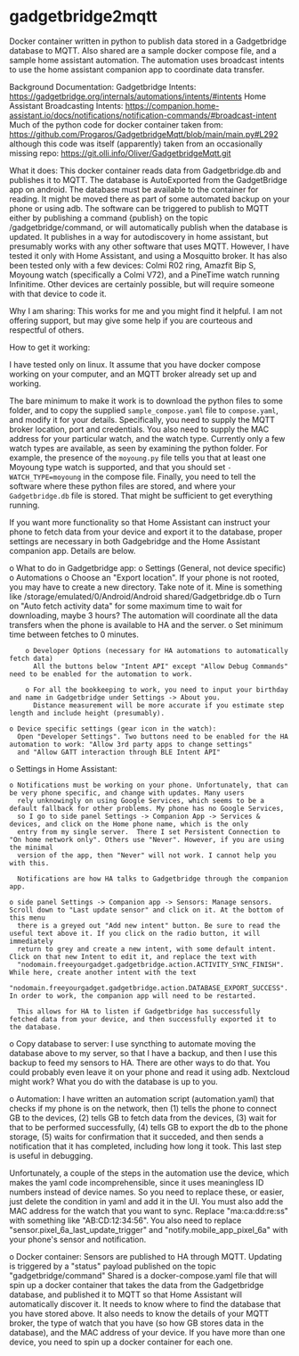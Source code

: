 # gadgetbridge2mqtt
Docker container written in python to publish data stored in a Gadgetbridge database to MQTT. Also shared are a sample docker compose file, and a sample home assistant automation.  The automation uses broadcast intents to use the home assistant companion app to coordinate data transfer.

Background Documentation:
Gadgetbridge Intents: https://gadgetbridge.org/internals/automations/intents/#intents
Home Assistant Broadcasting Intents: https://companion.home-assistant.io/docs/notifications/notification-commands/#broadcast-intent
Much of the python code for docker container taken from: https://github.com/Progaros/GadgetbridgeMqtt/blob/main/main.py#L292
although this code was itself (apparently) taken from an occasionally missing repo: https://git.olli.info/Oliver/GadgetbridgeMqtt.git

What it does:
This docker container reads data from Gadgetbridge.db and publishes it to MQTT. The database is AutoExported from the GadgetBridge app on
android. The database must be available to the container for reading. It might be moved there as part of some automated backup on your
phone or using adb. The software can be triggered to publish to MQTT either by publishing a command {publish} on the
topic /gadgetbridge/command, or will automatically publish when the database is updated. It publishes in a way for autodiscovery in home
assistant, but presumably works with any other software that uses MQTT. However, I have tested it only with Home Assistant, and using a
Mosquitto broker. It has also been tested only with a few devices: Colmi R02 ring, Amazfit Bip S, Moyoung watch (specifically a Colmi V72),
and a PineTime watch running Infinitime. Other devices are certainly possible, but will require someone with that device to code it.

Why I am sharing:
This works for me and you might find it helpful. I am not offering support, but may give some help if you are courteous and respectful of
others.

How to get it working:

I have tested only on linux. It assume that you have docker compose working on your computer, and an MQTT broker already
set up and working.

The bare minimum to make it work is to download the python files to some folder, and to copy the supplied `sample_compose.yaml` file
to `compose.yaml`, and modify it for your details. Specifically, you need to supply the MQTT broker location, port and credentials.
You also need to supply the MAC address for your particular watch, and the watch type. Currently only a few watch types are
available, as seen by examining the python folder. For example, the presence of the `moyoung.py` file tells you that at least
one Moyoung type watch is supported, and that you should set `- WATCH_TYPE=moyoung` in the compose file. Finally, you need to tell
the software where these python files are stored, and where your `Gadgetbridge.db` file is stored. That might be sufficient
to get everything running.

If you want more functionality so that Home Assistant can instruct your phone to fetch data from your device and export it to
the database, proper settings are necessary in both Gadgebridge and the Home Assistant companion app. Details are below.



o What to do in Gadgetbridge app:
    o Settings (General, not device specific)
        o Automations
          o Choose an "Export location". If your phone is not rooted, you may have to create a new directory.
            Take note of it. Mine is something like /storage/emulated/0/Android/Android shared/Gadgetbridge.db
          o Turn on "Auto fetch activity data" for some maximum time to wait for downloading, maybe 3 hours? The
            automation will coordinate all the data transfers when the phone is available to HA and the server.
          o Set minimum time between fetches to 0 minutes.

        o Developer Options (necessary for HA automations to automatically fetch data)
          All the buttons below "Intent API" except "Allow Debug Commands" need to be enabled for the automation to work.

        o For all the bookkeeping to work, you need to input your birthday and name in Gadgetbridge under Settings -> About you.
          Distance measurement will be more accurate if you estimate step length and include height (presumably).

    o Device specific settings (gear icon in the watch):
      Open "Developer Settings". Two buttons need to be enabled for the HA automation to work: "Allow 3rd party apps to change settings"
      and "Allow GATT interaction through BLE Intent API"

o Settings in Home Assistant:

    o Notifications must be working on your phone. Unfortunately, that can be very phone specific, and change with updates. Many users
      rely unknowingly on using Google Services, which seems to be a default fallback for other problems. My phone has no Google Services,
      so I go to side panel Settings -> Companion App -> Services & devices, and click on the Home phone name, which is the only
      entry from my single server.  There I set Persistent Connection to "On home network only". Others use "Never". However, if you are using the minimal
      version of the app, then "Never" will not work. I cannot help you with this.

      Notifications are how HA talks to Gadgetbridge through the companion app.

    o side panel Settings -> Companion app -> Sensors: Manage sensors. Scroll down to "Last update sensor" and click on it. At the bottom of this menu
      there is a greyed out "Add new intent" button. Be sure to read the useful text above it. If you click on the radio button, it will immediately
      return to grey and create a new intent, with some default intent. Click on that new Intent to edit it, and replace the text with
      "nodomain.freeyourgadget.gadgetbridge.action.ACTIVITY_SYNC_FINISH". While here, create another intent with the text
      "nodomain.freeyourgadget.gadgetbridge.action.DATABASE_EXPORT_SUCCESS". In order to work, the companion app will need to be restarted.

      This allows for HA to listen if Gadgetbridge has successfully fetched data from your device, and then successfully exported it to the database.

o Copy database to server: I use syncthing to automate moving the database above to my server, so that I have a backup, and then I use this backup to
  feed my sensors to HA. There are other ways to do that. You could probably even leave it on your phone and read it using adb. Nextcloud might work?
  What you do with the database is up to you.

o Automation: I have written an automation script (automation.yaml) that checks if my phone is on the network, then (1) tells the phone to connect GB to the devices,
  (2) tells GB to fetch data from the devices, (3) wait for that to be performed successfully, (4) tells GB to export the db to the phone storage,
  (5) waits for confirmation that it succeded, and then sends a notification that it has completed, including how long it took. This last step is
  useful in debugging.

  Unfortunately, a couple of the steps in the automation use the device, which makes the yaml code incomprehensible, since it uses meaningless ID numbers
  instead of device names. So you need to replace these, or easier, just delete the condition in yaml and add it in the UI. You must also add the MAC
  address for the watch that you want to sync. Replace "ma:ca:dd:re:ss" with something like "AB:CD:12:34:56". You also need to replace
  "sensor.pixel_6a_last_update_trigger" and "notify.mobile_app_pixel_6a" with your phone's sensor and notification.


o Docker container:
  Sensors are published to HA through MQTT.  Updating is triggered by a "status" payload published on the topic "gadgetbridge/command"
  Shared is a docker-compose.yaml file that will spin up a
  docker container that takes the data from the Gadgetbridge database, and published it to MQTT so
  that Home Assistant will automatically discover it. It needs to know where to find the database
  that you have stored above. It also needs to know the details of your MQTT broker, the type of
  watch that you have (so how GB stores data in the database), and the MAC address of your device.
  If you have more than one device, you need to spin up a docker container for each one.


